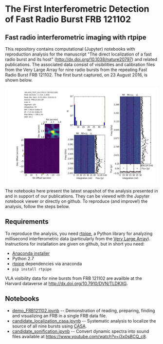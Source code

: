 # The First Interferometric Detection of Fast Radio Burst FRB 121102

## Fast radio interferometric imaging with rtpipe

This repository contains computational (Jupyter) notebooks with reproduction analysis for the manuscript "The direct localization of a fast radio burst and its host" (http://dx.doi.org/10.1038/nature20797) and related publications. The associated data consist of visibilities and calibration files from the Very Large Array for nine radio bursts from the repeating Fast Radio Burst FRB 121102. The first burst captured, on 23 August 2016, is shown below.

![First interferometric localization](cands_16A-459_TEST_1hr.57623.72670021991_sc6-seg163-i95-dm4-dt0.png)

The notebooks here present the latest snapshot of the analysis presented in and in support of our publications. They can be viewed with the Jupyter notebook viewer or directly on github. To reproduce (and improve!) the analysis, follow the steps below.


## Requirements

To reproduce the analysis, you need [rtpipe](https://github.com/caseyjlaw/rtpipe), a Python library for analyzing millisecond interferometric data (particularly from the [Very Large Array](https://science.nrao.edu/facilities/vla)). Instructions for installation are given on github, but in short you need:

- [Anaconda installer](https://www.continuum.io/downloads)
- Python 2.7
- [rtpipe](https://github.com/caseyjlaw/rtpipe) dependencies via anaconda
- `pip install rtpipe`

VLA visibility data for nine bursts from FRB 121102 are availble at the Harvard dataverse at http://dx.doi.org/10.7910/DVN/TLDKXG.

## Notebooks

- [demo_FRB121102.ipynb](https://github.com/caseyjlaw/FRB121102/blob/master/demo_FRB121102.ipynb) -- Demonstration of reading, preparing, finding and visualizing an FRB in a single FRB data file.
- [candidate_localization_casa.ipynb](https://github.com/caseyjlaw/FRB121102/blob/master/candidate_localization_casa.ipynb) -- Systematic analysis to localize the source of all nine bursts using [CASA](http://casa.nrao.edu).
- [candidate_sonification.ipynb](https://github.com/caseyjlaw/FRB121102/blob/master/candidate_sonification.ipynb) -- Convert dynamic spectra into sound files available at https://www.youtube.com/watch?v=i3x0sBCQ_c8.
